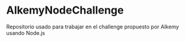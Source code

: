 # AlkemyNodeChallenge
Repositorio usado para trabajar en el challenge propuesto por Alkemy usando Node.js
